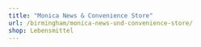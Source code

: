 ```yaml
---
title: "Monica News & Convenience Store"
url: /birmingham/monica-news-und-convenience-store/
shop: Lebensmittel
---
```

